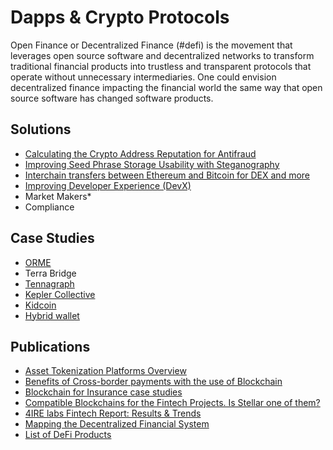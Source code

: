 # Dapps & Crypto Protocols

Open Finance or Decentralized Finance \(\#defi\) is the movement that leverages open source software and decentralized networks to transform traditional financial products into trustless and transparent protocols that operate without unnecessary intermediaries. One could envision decentralized finance impacting the financial world the same way that open source software has changed software products.

## Solutions

* [Calculating the Crypto Address Reputation for Antifraud](complaince-scoring.md)
* [Improving Seed Phrase Storage Usability with Steganography](asset-security.md)
* [Interchain transfers between Ethereum and Bitcoin for DEX and more](ethereum-bitcoin-bridge-wip.md)
* [Improving Developer Experience \(DevX\)](developer-community-devxp.md)
* Market Makers\*
* Compliance

## Case Studies

* [ORME](../../case-studies/orme.md)
* Terra Bridge
* [Tennagraph](../../case-studies/tennagraph.md)
* [Kepler Collective](../../case-studies/kepler-collective.md)
* [Kidcoin](../../case-studies/kidcoin.md)
* [Hybrid wallet](../../case-studies/hybrid-wallet-fiat-and-crypto-assets.md)

## Publications

* [Asset Tokenization Platforms Overview](sto-platform.md)
* [Benefits of Cross-border payments with the use of Blockchain](enabling-fast-transparent-and-compliant-cross-border-payments-with-the-blockchain.md)
* [Blockchain for Insurance case studies](blockchain-for-insurance.md)
* [Compatible Blockchains for the Fintech Projects. Is Stellar one of them?](https://4irelabs.com/blockchain-fintech-stellar)
* [4IRE labs Fintech Report: Results & Trends](https://4irelabs.com/fintech-report?utm_source=fb&utm_medium=groups&utm_campaign=fintech-report)
* [Mapping the Decentralized Financial System](https://tokeneconomy.co/mapping-the-decentralized-financial-system-7c5af65e0335)
* [List of DeFi Products](https://github.com/ong/awesome-decentralized-finance#decentralized-exchange-protocols)


